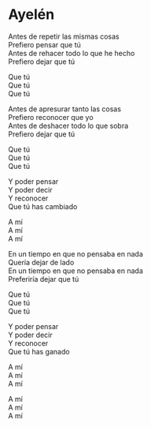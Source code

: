 # Ayelén  

Antes de repetir las mismas cosas  
Prefiero pensar que tú  
Antes de rehacer todo lo que he hecho  
Prefiero dejar que tú  

Que tú  
Que tú  
Que tú  

Antes de apresurar tanto las cosas  
Prefiero reconocer que yo  
Antes de deshacer todo lo que sobra  
Prefiero dejar que tú  

Que tú  
Que tú  
Que tú  

Y poder pensar  
Y poder decir  
Y reconocer  
Que tú has cambiado  

A mí  
A mí  
A mí  

En un tiempo en que no pensaba en nada  
Quería dejar de lado  
En un tiempo en que no pensaba en nada  
Preferiría dejar que tú  

Que tú  
Que tú  
Que tú  

Y poder pensar  
Y poder decir  
Y reconocer  
Que tú has ganado  

A mí  
A mí  
A mí  

A mí  
A mí  
A mí  
